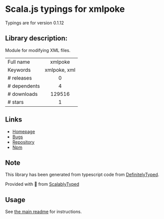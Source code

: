 
# Scala.js typings for xmlpoke

Typings are for version 0.1.12

## Library description:
Module for modifying XML files.

|                    |                 |
| ------------------ | :-------------: |
| Full name          | xmlpoke |
| Keywords           | xmlpoke, xml |
| # releases         | 0 |
| # dependents       | 4 |
| # downloads        | 129516 |
| # stars            | 1 |

## Links
- [Homepage](https://github.com/mikeobrien/node-xmlpoke)
- [Bugs](https://github.com/mikeobrien/node-xmlpoke/issues)
- [Repository](https://github.com/mikeobrien/node-xmlpoke)
- [Npm](https://www.npmjs.com/package/xmlpoke)
    


## Note
This library has been generated from typescript code from [DefinitelyTyped](https://definitelytyped.org).

Provided with :purple_heart: from [ScalablyTyped](https://github.com/oyvindberg/ScalablyTyped)

## Usage
See [the main readme](../../readme.md) for instructions.


